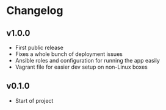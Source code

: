 Changelog
=========

v1.0.0
------

  * First public release
  * Fixes a whole bunch of deployment issues
  * Ansible roles and configuration for running the app easily
  * Vagrant file for easier dev setup on non-Linux boxes

v0.1.0
------

  * Start of project